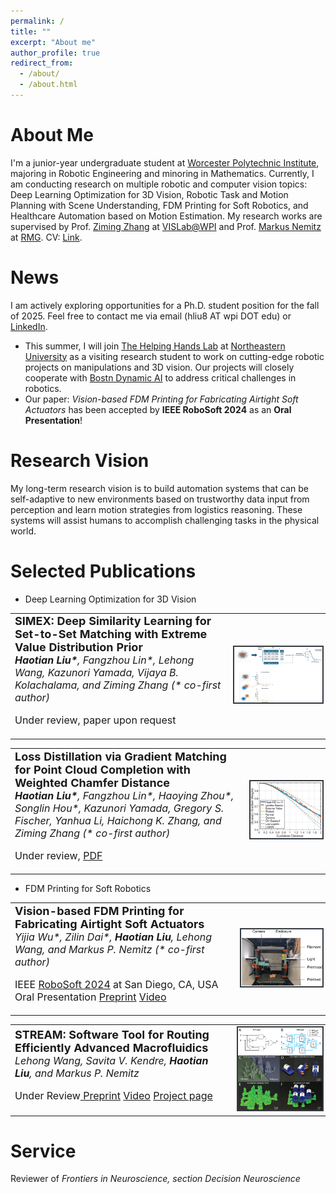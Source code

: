 ```yaml
---
permalink: /
title: ""
excerpt: "About me"
author_profile: true
redirect_from: 
  - /about/
  - /about.html
---
```


# About Me

I'm a junior-year undergraduate student at [Worcester Polytechnic Institute](https://www.wpi.edu/), majoring in Robotic Engineering and minoring in Mathematics. Currently, I am conducting research on multiple robotic and computer vision topics: Deep Learning Optimization for 3D Vision, Robotic Task and Motion Planning with Scene Understanding, FDM Printing for Soft Robotics, and Healthcare Automation based on Motion Estimation. My research works are supervised by Prof. [Ziming Zhang](https://www.wpi.edu/people/faculty/zzhang15) at [VISLab@WPI](https://zhang-vislab.github.io/) and Prof. [Markus Nemitz](https://www.wpi.edu/people/faculty/mnemitz) at [RMG](https://wp.wpi.edu/roboticmaterialsgroup/). CV: [Link](https://Andyliu7081.github.io/files/Haotian_Liu_CV.pdf).

# News

I am actively exploring opportunities for a Ph.D. student position for the fall of 2025. Feel free to contact me via email (hliu8 AT wpi DOT edu) or [LinkedIn](https://www.linkedin.com/in/haotian-sean-liu-414178251/).
- This summer, I will join [The Helping Hands Lab](https://www2.ccs.neu.edu/research/helpinghands/) at [Northeastern University](https://www.northeastern.edu/) as a visiting research student to work on cutting-edge robotic projects on manipulations and 3D vision. Our projects will closely cooperate with [Bostn Dynamic AI](https://theaiinstitute.com/about) to address critical challenges in robotics.
- Our paper: *Vision-based FDM Printing for Fabricating Airtight Soft Actuators* has been accepted by **IEEE RoboSoft 2024** as an **Oral Presentation**!

# Research Vision

My long-term research vision is to build automation systems that can be self-adaptive to new environments based on trustworthy data input from perception and learn motion strategies from logistics reasoning. These systems will assist humans to accomplish challenging tasks in the physical world.

# Selected Publications

- Deep Learning Optimization for 3D Vision
<table style="border: none">
  <tr>
    <td style="border: none">
      <b style="font-size: 18px;">SIMEX: Deep Similarity Learning for Set-to-Set Matching with Extreme Value Distribution Prior</b><br>
      <i style="font-size: 16px;"><strong>Haotian Liu*</strong>, Fangzhou Lin*, Lehong Wang, Kazunori Yamada, Vijaya B. Kolachalama, and Ziming Zhang (* co-first author)</i> <p style="font-size: 16px;">Under review, paper upon request</p>
    </td>
    <td style="border: none">
      <img src="images/eccv_fig1.png" style ="width: 500px; height: auto; align: right; border: #343a40 2px solid;">
    </td>
  </tr>
</table>

<table style="border: none">
  <tr>
    <td style="border: none">
      <b style="font-size: 18px;">Loss Distillation via Gradient Matching for Point Cloud Completion with Weighted Chamfer Distance</b><br>
      <i style="font-size: 16px;"><strong>Haotian Liu*</strong>, Fangzhou Lin*, Haoying Zhou*, Songlin Hou*, Kazunori Yamada, Gregory S. Fischer, Yanhua Li, Haichong K. Zhang, and Ziming Zhang (* co-first author)</i> <p style="font-size: 16px;">Under review, <a href="https://Andyliu7081.github.io/files/Loss_Distillation_via_Gradient_Matching.pdf">PDF</a></p>
    </td>
    <td style="border: none">
      <img src="images/cvpr_new.png" style ="width: 500px; height: auto; align: right; border: #343a40 2px solid;">
    </td>
  </tr>
</table>

- FDM Printing for Soft Robotics
<table style = "border: none">
  <tr>
    <td style = "border: none">
      <b style="font-size: 18px;">Vision-based FDM Printing for Fabricating Airtight Soft Actuators</b><br>
      <i style="font-size: 16px;">Yijia Wu*, Zilin Dai*, <strong>Haotian Liu</strong>, Lehong Wang, and Markus P. Nemitz (* co-first author)</i>
      <p style="font-size: 16px;">IEEE <a href="https://softroboticsconference.org/">RoboSoft 2024</a> at San Diego, CA, USA Oral Presentation <a href="https://arxiv.org/abs/2312.01135">Preprint</a> <a href="https://youtu.be/6YeycaHmTKA?si=JdO5hQ1yYYJmbH4s">Video</a></p>
    </td>
    <td>
      <img src="images/roboSoft_2024.png" style ="width: 300px; height: auto; align: right; border: #343a40 2px solid;">
    </td>
  </tr>
</table>

<table style = "border: none">
  <tr>
    <td style = "border: none">
      <b style="font-size: 18px;">STREAM: Software Tool for Routing Efficiently Advanced Macrofluidics</b><br>
      <i style="font-size: 16px;">Lehong Wang, Savita V. Kendre, <strong>Haotian Liu</strong>, and Markus P. Nemitz</i>
      <p style="font-size: 16px;">Under Review<a href="https://arxiv.org/abs/2312.01130"> Preprint</a> <a href="https://youtu.be/Q5BHOogOOLo?si=KBZuP8HilYL4oS0P">Video</a> <a href="https://lehong-wang.github.io//_projects/fluidic_circuits.html">Project page</a></p>
    </td>
    <td style = "border: none">
      <img src="images/STREAM_ICRA_new.png" style ="width: 300px; height: auto; align: right; border: #343a40 2px solid;">
    </td>
  </tr>
</table>

# Service

Reviewer of *Frontiers in Neuroscience, section Decision Neuroscience*

